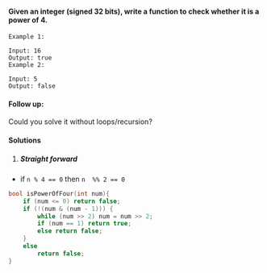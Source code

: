 #### Given an integer (signed 32 bits), write a function to check whether it is a power of 4.

```
Example 1:

Input: 16
Output: true
Example 2:

Input: 5
Output: false
```

#### Follow up: 
Could you solve it without loops/recursion?

#### Solutions

1. ##### Straight forward

- if `n % 4 == 0` then `n  %% 2 == 0`

```c++
bool isPowerOfFour(int num){
    if (num <= 0) return false;
    if (!(num & (num - 1))) {
        while (num >> 2) num = num >> 2;
        if (num == 1) return true;
        else return false;
    }
    else
        return false;
}

```